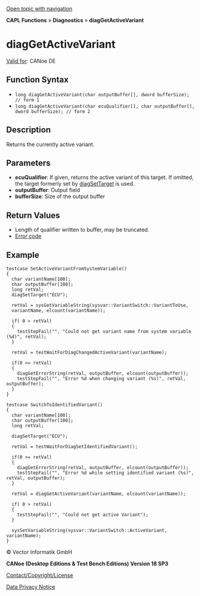 [Open topic with navigation](../../../../../CANoeDEFamily.htm#Topics/CAPLFunctions/Diagnostics/Functions/CAPLfunctionDiagGetActiveVariant.md)

**CAPL Functions** » **Diagnostics** » **diagGetActiveVariant**

# diagGetActiveVariant

[Valid for](../../../Shared/FeatureAvailability.md): CANoe DE

## Function Syntax

- `long diagGetActiveVariant(char outputBuffer[], dword bufferSize); // form 1`
- `long diagGetActiveVariant(char ecuQualifier[], char outputBuffer[], dword bufferSize); // form 2`

## Description

Returns the currently active variant.

## Parameters

- **ecuQualifier**: If given, returns the active variant of this target. If omitted, the target formerly set by [diagSetTarget](CAPLfunctionDiagSetTarget.md) is used.
- **outputBuffer**: Output field
- **bufferSize**: Size of the output buffer

## Return Values

- Length of qualifier written to buffer, may be truncated.
- [Error code](../CAPLfunctionsDiagnosticsErrorCode.md)

## Example

```plaintext
testcase SetActiveVariantFromSystemVariable()
{
  char variantName[100];
  char outputBuffer[100];
  long retVal;
  diagSetTarget("ECU");

  retVal = sysGetVariableString(sysvar::VariantSwitch::VariantToUse,
  variantName, elcount(variantName));

  if( 0 > retVal)
  {
    testStepFail("", "Could not get variant name from system variable (%d)", retVal);
  }

  retVal = testWaitForDiagChangedActiveVariant(variantName);

  if(0 >= retVal)
  {
    diagGetErrorString(retVal, outputBuffer, elcount(outputBuffer));
    testStepFail("", "Error %d when changing variant (%s)", retVal, outputBuffer);
  }
}

testcase SwitchToIdentifiedVariant()
{
  char variantName[100];
  char outputBuffer[100];
  long retVal;

  diagSetTarget("ECU");

  retVal = testWaitForDiagSetIdentifiedVariant();

  if(0 >= retVal)
  {
    diagGetErrorString(retVal, outputBuffer, elcount(outputBuffer));
    testStepFail("", "Error %d while setting identified variant (%s)", retVal, outputBuffer);
  }

  retVal = diagGetActiveVariant(variantName, elcount(variantName));

  if( 0 > retVal)
  {
    testStepFail("", "Could not get active Variant");
  }

  sysSetVariableString(sysvar::VariantSwitch::ActiveVariant, variantName);
}
```

© Vector Informatik GmbH

**CANoe (Desktop Editions & Test Bench Editions) Version 18 SP3**

[Contact/Copyright/License](../../../Shared/ContactCopyrightLicense.md)

[Data Privacy Notice](https://www.vector.com/int/en/company/get-info/privacy-policy/)